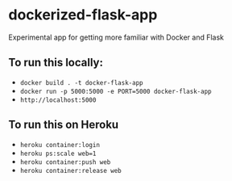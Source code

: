 # dockerized-flask-app
Experimental app for getting more familiar with Docker and Flask

## To run this locally:
- `docker build . -t docker-flask-app`
- `docker run -p 5000:5000 -e PORT=5000 docker-flask-app`
- `http://localhost:5000`

## To run this on Heroku
- `heroku container:login`
- `heroku ps:scale web=1`
- `heroku container:push web`
- `heroku container:release web`
